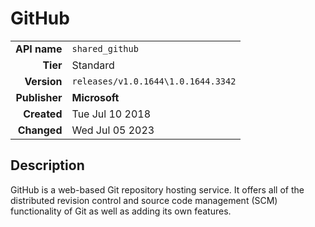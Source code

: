 # GitHub
| | |
|-:|-|
|**API name**|`shared_github`|
|**Tier**|Standard|
|**Version**|`releases/v1.0.1644\1.0.1644.3342`|
|**Publisher**|**Microsoft**|
|**Created**|Tue Jul 10 2018|
|**Changed**|Wed Jul 05 2023|

## Description
GitHub is a web-based Git repository hosting service. It offers all of the distributed revision control and source code management (SCM) functionality of Git as well as adding its own features.
